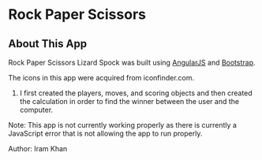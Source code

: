 # Rock Paper Scissors

## About This App

Rock Paper Scissors Lizard Spock was built using [AngularJS](https://angularjs.org/) and [Bootstrap](http://getbootstrap.com/).

The icons in this app were acquired from iconfinder.com.

1) I first created the players, moves, and scoring objects and then created the calculation in order to find the winner between the user and the computer.

Note: This app is not currently working properly as there is currently a JavaScript error that is not allowing the app to run properly.

Author: Iram Khan
